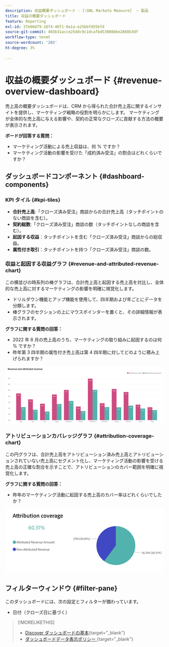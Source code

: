 ```yaml
---
description: 収益概要ダッシュボード - [!DNL Marketo Measure]  – 製品
title: 収益の概要ダッシュボード
feature: Reporting
exl-id: 37e00d79-18f4-46f1-9a1a-e25bbfd55bfd
source-git-commit: 403b31acce25ddc9c1dcafbd53008b6e2868b3df
workflow-type: tm+mt
source-wordcount: '283'
ht-degree: 3%

---
```


# 収益の概要ダッシュボード {#revenue-overview-dashboard}

売上高の概要ダッシュボードは、CRM から得られた合計売上高に関するインサイトを提供し、マーケティング戦略の役割を明らかにします。 マーケティングが全体的な売上高に与える影響や、契約の正常なクローズに貢献する方法の概要が表示されます。

**ボードが回答する質問：**

* マーケティング活動による売上収益は、何 % ですか？
* マーケティング活動の影響を受けた「成約済み受注」の割合はどれくらいですか？

## ダッシュボードコンポーネント {#dashboard-components}

### KPI タイル {#kpi-tiles}

* **合計売上高**:「クローズ済み受注」商談からの合計売上高（タッチポイントのない商談を含む）。
* **契約総数**:「クローズ済み受注」商談の数（タッチポイントなしの商談を含む）。
* **起因する収益**：タッチポイントを含む「クローズ済み受注」商談からの総収益。
* **属性付き取引**：タッチポイントを持つ「クローズ済み受注」商談の数。

### 収益と起因する収益グラフ {#revenue-and-attributed-revenue-chart}

この横並びの時系列の棒グラフは、合計売上高と起因する売上高を対比し、全体的な売上高に対するマーケティングの影響を明確に視覚化します。

* ドリルダウン機能とアップ機能を使用して、四半期および年ごとにデータを分類します。
* 棒グラフのセクションの上にマウスポインターを置くと、その詳細情報が表示されます。

**グラフに関する質問の回答：**

* 2022 年 8 月の売上高のうち、マーケティングの取り組みに起因するのは何 % ですか？
* 昨年第 3 四半期の属性付き売上高は第 4 四半期に対してどのように積み上げられますか？

![](assets/revenue-overview-dashboard-1.png)

### アトリビューションカバレッジグラフ {#attribution-coverage-chart}

この円グラフは、合計売上高をアトリビューション済み売上高とアトリビューションされていない売上高にセグメント化し、マーケティング活動の影響を受ける売上高の正確な割合を示すことで、アトリビューションのカバー範囲を明確に視覚化します。

**グラフに関する質問の回答：**

* 昨年のマーケティング活動に起因する売上高のカバー率はどれくらいでしたか？

![](assets/revenue-overview-dashboard-2.png)

## フィルターウィンドウ {#filter-pane}

このダッシュボードには、次の設定とフィルターが備わっています。

* 日付（クローズ日に基づく）

>[!MORELIKETHIS]
>
>* [Discover ダッシュボードの基本](/help/marketo-measure-discover-ui/dashboards/discover-dashboard-basics.md){target="_blank"}
>* [ ダッシュボードデータ表示ポリシー ](/help/marketo-measure-discover-ui/dashboards/dashboard-data-visibility-policy.md){target="_blank"}
